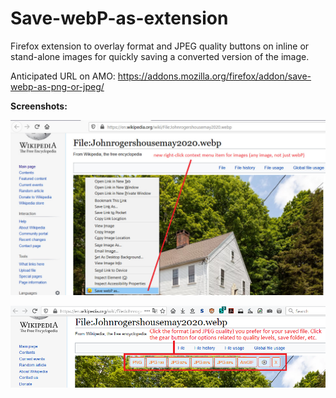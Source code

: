 # Save-webP-as-extension
Firefox extension to overlay format and JPEG quality buttons on inline or stand-alone images for quickly saving a converted version of the image.

Anticipated URL on AMO: https://addons.mozilla.org/firefox/addon/save-webp-as-png-or-jpeg/

**Screenshots:**

![Image of context menu](screenshots/context-menu_0.5_png_92.jpg)

![Image of format buttons](screenshots/format-buttons_0.8.png)
